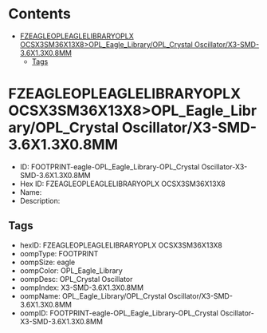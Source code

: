 



Contents
========

* [FZEAGLEOPLEAGLELIBRARYOPLX OCSX3SM36X13X8>OPL_Eagle_Library/OPL_Crystal Oscillator/X3-SMD-3.6X1.3X0.8MM](#fzeagleopleaglelibraryoplx-ocsx3sm36x13x8opl_eagle_libraryopl_crystal-oscillatorx3-smd-36x13x08mm)
	* [Tags](#tags)

# FZEAGLEOPLEAGLELIBRARYOPLX OCSX3SM36X13X8>OPL_Eagle_Library/OPL_Crystal Oscillator/X3-SMD-3.6X1.3X0.8MM

- ID: FOOTPRINT-eagle-OPL_Eagle_Library-OPL_Crystal Oscillator-X3-SMD-3.6X1.3X0.8MM
- Hex ID: FZEAGLEOPLEAGLELIBRARYOPLX OCSX3SM36X13X8
- Name: 
- Description: 

## Tags

- hexID: FZEAGLEOPLEAGLELIBRARYOPLX OCSX3SM36X13X8
- oompType: FOOTPRINT
- oompSize: eagle
- oompColor: OPL_Eagle_Library
- oompDesc: OPL_Crystal Oscillator
- oompIndex: X3-SMD-3.6X1.3X0.8MM
- oompName: OPL_Eagle_Library/OPL_Crystal Oscillator/X3-SMD-3.6X1.3X0.8MM
- oompID: FOOTPRINT-eagle-OPL_Eagle_Library-OPL_Crystal Oscillator-X3-SMD-3.6X1.3X0.8MM
